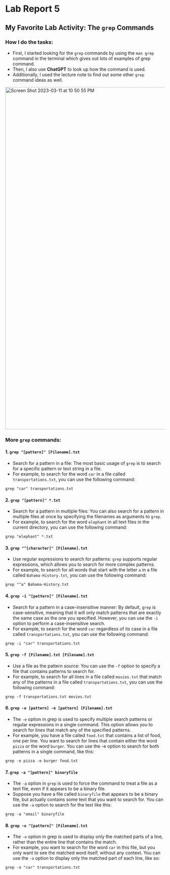 # Lab Report 5
## My Favorite Lab Activity: The ```grep``` Commands
### How I do the tasks:
- First, I started looking for the ```grep``` commands by using the ```man grep``` command in the terminal which gives out lots of examples of grep command.
- Then, I also use **ChatGPT** to look up how the command is used. 
- Additionally, I used the lecture note to find out some other ```grep``` command ideas as well.

<img width="1079" alt="Screen Shot 2023-03-11 at 10 50 55 PM" src="https://user-images.githubusercontent.com/122575008/224529157-7c514de6-c90a-4f18-9ae7-e26402d82e9f.png">

### More ```grep``` commands:

#### 1. ```grep "[pattern]" [Filename].txt```
- Search for a pattern in a file: The most basic usage of ```grep``` is to search for a specific pattern or text string in a file. 
- For example, to search for the word ```car``` in a file called ```transportations.txt```, you can use the following command:
```
grep "car" transportations.txt
````

#### 2. ```grep "[pattern]" *.txt```
- Search for a pattern in multiple files: You can also search for a pattern in multiple files at once by specifying the filenames as arguments to ```grep```. 
- For example, to search for the word ```elephant``` in all text files in the current directory, you can use the following command:
```
grep "elephant" *.txt
```

#### 3. ```grep "^[character]" [Filename].txt```
- Use regular expressions to search for patterns: ```grep``` supports regular expressions, which allows you to search for more complex patterns. 
- For example, to search for all words that start with the letter ```a``` in a file called ```Bahama-History.txt```, you can use the following command:
```
grep "^a" Bahama-History.txt
```

#### 4. ```grep -i "[pattern]" [Filename].txt```
- Search for a pattern in a case-insensitive manner: By default, ```grep``` is case-sensitive, meaning that it will only match patterns that are exactly the same case as the one you specified. However, you can use the ```-i``` option to perform a case-insensitive search. 
- For example, to search for the word ```car``` regardless of its case in a file called ```transportations.txt```, you can use the following command:
```
grep -i "car" transportations.txt
```

#### 5. ```grep -f [Filename].txt [Filename].txt```
- Use a file as the pattern source: You can use the ```-f``` option to specify a file that contains patterns to search for. 
- For example, to search for all lines in a file called ```movies.txt``` that match any of the patterns in a file called ```transportations.txt```, you can use the following command:
```
grep -f transportations.txt movies.txt
```

#### 6. ```grep -e [pattern] -e [pattern] [Filename].txt```
- The ```-e``` option in grep is used to specify multiple search patterns or regular expressions in a single command. This option allows you to search for lines that match any of the specified patterns. 
- For example, you have a file called ```food.txt``` that contains a list of food, one per line. You want to search for lines that contain either the word ```pizza``` or the word ```burger```. You can use the -e option to search for both patterns in a single command, like this:
```
grep -e pizza -e burger food.txt
```

#### 7. ```grep -a "[pattern]" binaryfile```
- The ```-a``` option in ```grep``` is used to force the command to treat a file as a text file, even if it appears to be a binary file.
- Suppose you have a file called ```binaryfile``` that appears to be a binary file, but actually contains some text that you want to search for. You can use the ```-a``` option to search for the text like this:
```
grep -a "email" binaryfile
```

#### 8. ```grep -o "[pattern]" [Filename].txt```
- The ```-o``` option in grep is used to display only the matched parts of a line, rather than the entire line that contains the match.
- For example, you want to search for the word ```car``` in this file, but you only want to see the matched word itself, without any context. You can use the ```-o``` option to display only the matched part of each line, like so:
```
grep -o "car" transportations.txt
```





